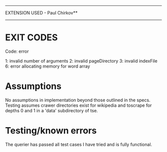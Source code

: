 ****************
EXTENSION USED - Paul Chirkov**
***************




# EXIT CODES

Code: error

1: invalid number of arguments
2: invalid pageDirectory
3: invalid indexFile
6: error allocating memory for word array


# Assumptions 

No assumptions in implementation beyond those outlined in the specs. 
Testing assumes crawer directories exist for wikipedia and toscrape for depths 0 and 1 in a 'data' subdirectory of tse. 

# Testing/known errors

The querier has passed all test cases I have tried and is fully functional. 